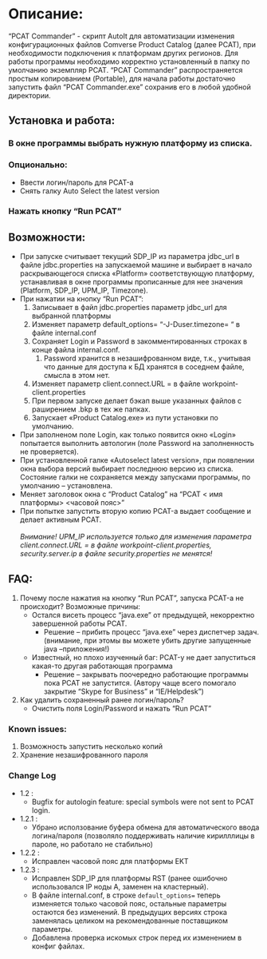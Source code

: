 # Описание:
“PCAT Commander” - скрипт AutoIt для автоматизации изменения конфигурационных файлов Comverse Product Catalog (далее PCAT),
при необходимости подключения  к платформам других регионов.
Для работы программы необходимо корректно установленный в папку по умолчанию экземпляр PCAT.
“PCAT Commander” распространяется простым копированием (Portable), для начала работы достаточно запустить файл “PCAT Commander.exe” сохранив его в любой удобной директории.
## Установка и работа:
### В окне программы выбрать нужную платформу из списка.
### Опционально:
* Ввести логин/пароль для PCAT-а
* Снять галку Auto Select the latest version
### Нажать кнопку “Run PCAT”

## Возможности:
* При запуске считывает текущий SDP_IP  из параметра jdbc_url в файле  jdbc.properties на запускаемой машине  и выбирает в начало раскрывающегося списка «Platform» соответствующую платформу, устанавливая в окне программы прописанные для нее значения (Platform, SDP_IP, UPM_IP, Timezone).<br>
* При нажатии на кнопку “Run PCAT”:
	1.	Записывает в файл jdbc.properties параметр jdbc_url для выбранной платформы
	2.	Изменяет параметр  default_options= “-J-Duser.timezone= “ в файле  internal.conf
	3.	Сохраняет Login и Password в закомментированных строках в конце файла internal.conf.
		1.  Password хранится  в незашифрованном виде, т.к., учитывая что данные для доступа к БД хранятся в соседнем файле, смысла в этом нет.
	4.	Изменяет параметр  client.connect.URL = в файле workpoint-client.properties
	5.	При первом запуске делает бэкап выше указанных файлов с раширением .bkp в тех же папках.
	6.	Запускает «Product Catalog.exe» из пути установки по умолчанию.
* При заполненом поле Login, как только появится окно «Login» попытается выполнить автологин (поле Password  на заполненность не проверяется).
* При установленной галке «Autoselect latest version», при появлении окна выбора версий выбирает последнюю версию из списка.
	Состояние галки не сохраняется между запусками программы, по умолчанию – установлена.
* Меняет заголовок окна с  “Product Catalog” на “PCAT < имя платформы> <часовой пояс>”
* При попытке запустить вторую копию PCAT-а выдает сообщение и делает активным PCAT.
</br></br>
*Внимание! UPM_IP используется только для изменения параметра client.connect.URL = в файле workpoint-client.properties,
security.server.ip в файле security.properties не менятся!*

## FAQ:
1. Почему после нажатия на кнопку “Run PCAT”, запуска PCAT-а не происходит? Возможные причины:
	* Остался висеть процесс “java.exe” от предыдущей, некорректно завершенной работы PCAT.
		* Решение – прибить процесс “java.exe” через диспетчер задач. (внимание, при этомы вы можете убить другие запущенные  java –приложения!)
	* Известный, но плохо изученный баг: PCAT-у не дает запуститься какая-то другая работающая программа
		* Решение – закрывать поочередно работающие программы пока PCAT не запустится. (Автору чаще всего помогало закрытие “Skype for Business” и “IE/Helpdesk”)
2.	Как удалить сохраненный ранее логин/пароль?
	* Очистить поля Login/Password и нажать  “Run PCAT”

### Known issues:
1.	Возможность запустить несколько копий
2.	Хранение незашифрованного пароля

### Change Log
* 1.2 :
	* Bugfix for autologin feature: special symbols were not sent to PCAT login.
* 1.2.1 :
	* Убрано исползование буфера обмена для автоматического ввода логина/пароля (позволяло поддерживать наличие кирилллицы в пароле, но работало не стабильно)
* 1.2.2 :
	* Исправлен часовой пояс для платформы EKT
* 1.2.3 :
	* Исправлен SDP_IP для платформы RST (ранее ошибочно использовался IP ноды А, заменен на кластерный).
	* В файле internal.conf, в строке  `default_options=` теперь изменяется только часовой пояс, остальные параметры остаются без изменений. В предыдущих версиях строка заменялась целиком на рекомендованные поставщиком параметры.
	* Добавлена проверка искомых строк перед их изменением в конфиг файлах.